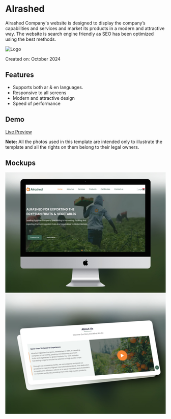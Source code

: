 # Alrashed

Alrashed Company's website is designed to display the company’s capabilities and services and market its products in a modern and attractive way. The website is search engine friendly as SEO has been optimized using the best methods.

![Logo](https://alrashedexport.com/assets/imges/header/en-logo.svg)

Created on: October 2024

## Features

- Supports both ar & en languages.
- Responsive to all screens
- Modern and attractive design
- Speed ​​of performance

## Demo

<a href="https://alrashedexport.com" target="_blank">Live Preview</a>

<strong>Note:</strong> All the photos used in this template are intended only to illustrate the template and all the rights on them belong to their legal owners.

## Mockups
![App Screenshot](https://raw.githubusercontent.com/ahmed-elbltagy/Alrashed/refs/heads/main/assets/imges/1.png)
![App Screenshot](https://raw.githubusercontent.com/ahmed-elbltagy/Alrashed/refs/heads/main/assets/imges/2.png)


